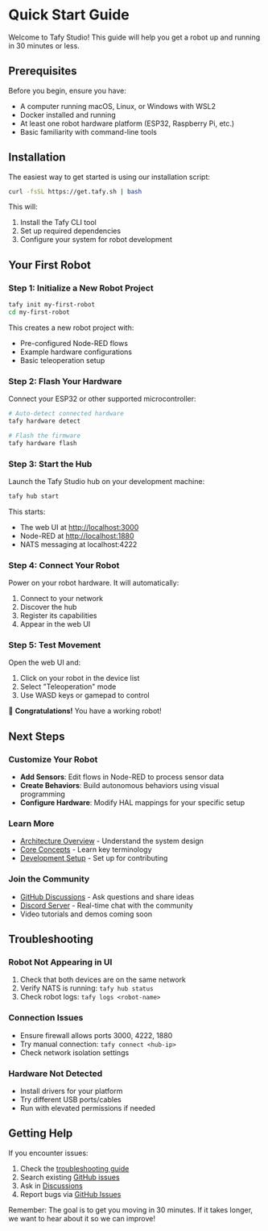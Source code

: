 # Quick Start Guide

Welcome to Tafy Studio! This guide will help you get a robot up and running in 30 minutes or less.

## Prerequisites

Before you begin, ensure you have:

- A computer running macOS, Linux, or Windows with WSL2
- Docker installed and running
- At least one robot hardware platform (ESP32, Raspberry Pi, etc.)
- Basic familiarity with command-line tools

## Installation

The easiest way to get started is using our installation script:

```bash
curl -fsSL https://get.tafy.sh | bash
```

This will:

1. Install the Tafy CLI tool
2. Set up required dependencies
3. Configure your system for robot development

## Your First Robot

### Step 1: Initialize a New Robot Project

```bash
tafy init my-first-robot
cd my-first-robot
```

This creates a new robot project with:

- Pre-configured Node-RED flows
- Example hardware configurations
- Basic teleoperation setup

### Step 2: Flash Your Hardware

Connect your ESP32 or other supported microcontroller:

```bash
# Auto-detect connected hardware
tafy hardware detect

# Flash the firmware
tafy hardware flash
```

### Step 3: Start the Hub

Launch the Tafy Studio hub on your development machine:

```bash
tafy hub start
```

This starts:

- The web UI at <http://localhost:3000>
- Node-RED at <http://localhost:1880>
- NATS messaging at localhost:4222

### Step 4: Connect Your Robot

Power on your robot hardware. It will automatically:

1. Connect to your network
2. Discover the hub
3. Register its capabilities
4. Appear in the web UI

### Step 5: Test Movement

Open the web UI and:

1. Click on your robot in the device list
2. Select "Teleoperation" mode
3. Use WASD keys or gamepad to control

🎉 **Congratulations!** You have a working robot!

## Next Steps

### Customize Your Robot

- **Add Sensors**: Edit flows in Node-RED to process sensor data
- **Create Behaviors**: Build autonomous behaviors using visual programming
- **Configure Hardware**: Modify HAL mappings for your specific setup

### Learn More

- [Architecture Overview](./ARCHITECTURE.md) - Understand the system design
- [Core Concepts](./CONCEPTS.md) - Learn key terminology
- [Development Setup](./DEVELOPMENT_SETUP.md) - Set up for contributing

### Join the Community

- [GitHub Discussions](https://github.com/tafystudio/tafystudio/discussions) - Ask questions and share ideas
- [Discord Server](https://discord.gg/bVBcJ8ZJrK) - Real-time chat with the community
- Video tutorials and demos coming soon

## Troubleshooting

### Robot Not Appearing in UI

1. Check that both devices are on the same network
2. Verify NATS is running: `tafy hub status`
3. Check robot logs: `tafy logs <robot-name>`

### Connection Issues

- Ensure firewall allows ports 3000, 4222, 1880
- Try manual connection: `tafy connect <hub-ip>`
- Check network isolation settings

### Hardware Not Detected

- Install drivers for your platform
- Try different USB ports/cables
- Run with elevated permissions if needed

## Getting Help

If you encounter issues:

1. Check the [troubleshooting guide](./TROUBLESHOOTING.md)
2. Search existing [GitHub issues](https://github.com/tafystudio/tafystudio/issues)
3. Ask in [Discussions](https://github.com/tafystudio/tafystudio/discussions)
4. Report bugs via [GitHub Issues](https://github.com/tafystudio/tafystudio/issues/new)

Remember: The goal is to get you moving in 30 minutes. If it takes longer, we want to hear about it so we can improve!
